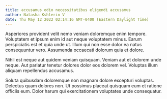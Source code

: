 ```yaml
---
title: accusamus odio necessitatibus eligendi accusamus
author: Natasha Kshlerin V
date: Thu May 12 2022 02:14:16 GMT-0400 (Eastern Daylight Time)
---
```

Asperiores provident velit nemo veniam doloremque enim tempore. Voluptatem et ipsum enim id aut neque voluptatem minus. Earum perspiciatis est et quia unde ut. Illum qui non esse dolor ea natus consequuntur vero. Assumenda occaecati dolorum quia et dolore.

 Nihil est neque aut quidem veniam quisquam. Veniam aut et dolorem unde neque. Aut pariatur tenetur dolores dolor eos dolorem vel. Voluptas illum aliquam repellendus accusamus.

 Soluta quibusdam doloremque non magnam dolore excepturi voluptas. Delectus quam dolores non. Ut possimus placeat quisquam eum et ratione officiis eum. Dolor harum qui exercitationem voluptates unde consequatur.